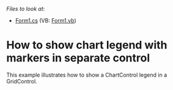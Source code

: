 <!-- default file list -->
*Files to look at*:

* [Form1.cs](./CS/Form1.cs) (VB: [Form1.vb](./VB/Form1.vb))
<!-- default file list end -->
# How to show chart legend with markers in separate control


<p>This example illustrates how to show a ChartControl legend in a GridControl.</p>

<br/>



